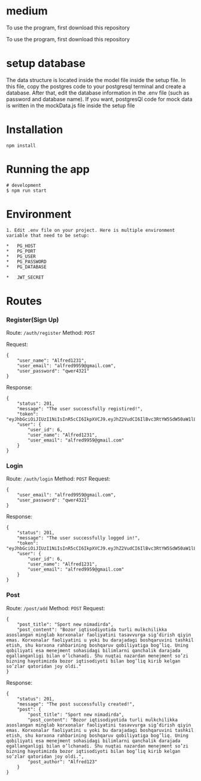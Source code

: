 # medium
To use the program, first download this repository

To use the program, first download this repository

# setup database
The data structure is located inside the model file inside the setup file. In this file, copy the postgres code to your postgresql terminal and create a database. After that, edit the database information in the .env file (such as password and database name). If you want, postgresQl code for mock data is written in the mockData.js file inside the setup file

# Installation
```
npm install
```

# Running the app
```
# development
$ npm run start
```

# Environment
```
1. Edit .env file on your project. Here is multiple environment variable that need to be setup:

*   PG_HOST
*   PG_PORT
*   PG_USER
*   PG_PASSWORD
*   PG_DATABASE

*   JWT_SECRET
```

# Routes
### Register(Sign Up)
Route: `/auth/register` Method: `POST` 

Request:
```
{
    "user_name": "Alfred1231",
    "user_email": "alfred9959@gmail.com",
    "user_password": "qwer4321"
}
```
Response:
```
{
    "status": 201,
    "message": "The user successfully registired!",
    "token": "eyJhbGciOiJIUzI1NiIsInR5cCI6IkpXVCJ9.eyJhZ2VudCI6IlBvc3RtYW5SdW50aW1lLzcuMjkuMiIsImlwIjoiOjoxIiwidXNlcl9pZCI6NiwiaWF0IjoxNjc3MzUxMzk2fQ.oEp5NDlrVJIezetuOxK8TsMmtNGXVntgbQLzQ7Op6po",
    "user": {
        "user_id": 6,
        "user_name": "Alfred1231",
        "user_email": "alfred9959@gmail.com"
    }
}
```
### Login
Route: `/auth/login` Method: `POST` 
Request:
```
{
    "user_email": "alfred9959@gmail.com",
    "user_password": "qwer4321"
}
```
Response:
```
{
    "status": 201,
    "message": "The user successfully logged in!",
    "token": "eyJhbGciOiJIUzI1NiIsInR5cCI6IkpXVCJ9.eyJhZ2VudCI6IlBvc3RtYW5SdW50aW1lLzcuMjkuMiIsImlwIjoiOjoxIiwidXNlcl9pZCI6NiwiaWF0IjoxNjc3MzUxNzQ0fQ.3LduAogl22RmhFon33CxrVOLWfnBdqYhnr2kAFZLXbo",
    "user": {
        "user_id": 6,
        "user_name": "Alfred1231",
        "user_email": "alfred9959@gmail.com"
    }
}
```

### Post
Route: `/post/add` Method: `POST` 
Request:
```
{
    "post_title": "Sport new nimadirda",
    "post_content": "Bozor iqtisodiyotida turli mulkchilikka asoslangan minglab korxonalar faoliyatini tasavvurga sig’dirish qiyin emas. Korxonalar faoliyatini u yoki bu darajadagi boshqaruvini tashkil etish, shu korxona rahbarining boshqaruv qobiliyatiga bog’liq. Uning qobiliyati esa menejment sohasidagi bilimlarni qanchalik darajada egallanganligi bilan o’lchanadi. Shu nuqtai nazardan menejment so’zi bizning hayotimizda bozor iqtisodiyoti bilan bog’liq kirib kelgan so’zlar qatoridan joy oldi."
}
```
Response:
```
{
    "status": 201,
    "message": "The post successfully created!",
    "post": {
        "post_title": "Sport new nimadirda",
        "post_content": "Bozor iqtisodiyotida turli mulkchilikka asoslangan minglab korxonalar faoliyatini tasavvurga sig’dirish qiyin emas. Korxonalar faoliyatini u yoki bu darajadagi boshqaruvini tashkil etish, shu korxona rahbarining boshqaruv qobiliyatiga bog’liq. Uning qobiliyati esa menejment sohasidagi bilimlarni qanchalik darajada egallanganligi bilan o’lchanadi. Shu nuqtai nazardan menejment so’zi bizning hayotimizda bozor iqtisodiyoti bilan bog’liq kirib kelgan so’zlar qatoridan joy oldi.",
        "post_author": "Alfred123"
    }
}
```

